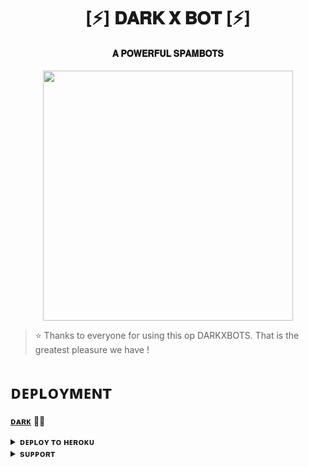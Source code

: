 <h1 align="center"><b>[⚡] 𝐃𝐀𝐑𝐊 𝐗 𝐁𝐎𝐓 [⚡]</b></h1>

<h4 align="center"> 𝐀 𝐏𝐎𝐖𝐄𝐑𝐅𝐔𝐋 𝐒𝐏𝐀𝐌𝐁𝐎𝐓𝐒</h4>

<p align="center"><a href="https://t.me/DARK_4ST"><img src="https://graph.org/file/b84a3d80a7409e5fbdf58.jpg" width="400"></a></p>


> ⭐️ Thanks to everyone for using this op DARKXBOTS. That is the greatest pleasure we have !


# ᴅᴇᴘʟᴏʏᴍᴇɴᴛ

[**ᴅᴀʀᴋ**](https://t.me/DARK_4ST) 🌿🌿

<details>
<summary><b>ᴅᴇᴘʟᴏʏ ᴛᴏ ʜᴇʀᴏᴋᴜ</b></summary>
<br>

[![Deploy](https://www.herokucdn.com/deploy/button.svg)](https://dashboard.heroku.com/new?template=https://github.com/Thedestroyerte/DARKSPAMBOTS)

</details>


<details>
<summary><b>sᴜᴘᴘᴏʀᴛ</b></summary>
<br>

<a href="https://t.me/+mDjKa2gljxpmZTZl"><img src="https://img.shields.io/badge/Join-Telegram%20Channel-red.svg?logo=Telegram"></a>

</details>


